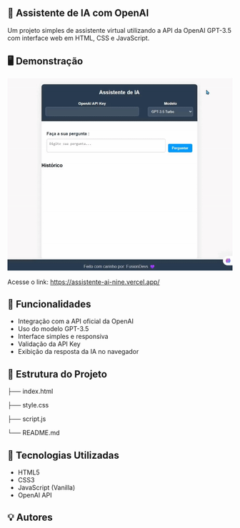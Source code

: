 ## 🤖 Assistente de IA com OpenAI

Um projeto simples de assistente virtual utilizando a API da OpenAI GPT-3.5 com interface web em HTML, CSS e JavaScript.

## 🖥️ Demonstração

![Demostração do projeto](demo.gif)


Acesse o link: https://assistente-ai-nine.vercel.app/

## 🚀 Funcionalidades

- Integração com a API oficial da OpenAI
- Uso do modelo GPT-3.5
- Interface simples e responsiva
- Validação da API Key
- Exibição da resposta da IA no navegador

## 📁 Estrutura do Projeto

├── index.html 

├── style.css 

├── script.js 

└── README.md 

## 🧠 Tecnologias Utilizadas
- HTML5
- CSS3
- JavaScript (Vanilla)
- OpenAI API

## 💡 Autores
